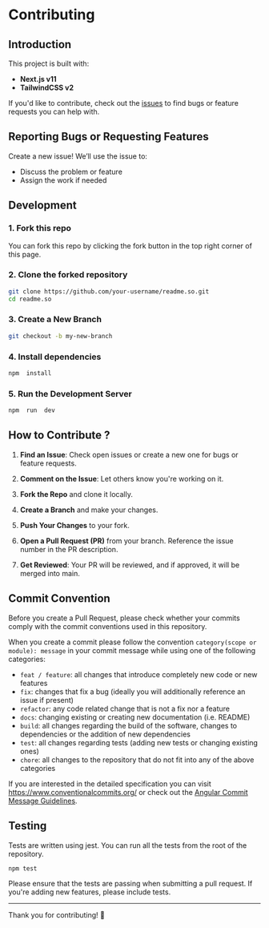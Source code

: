 # Contributing 

## Introduction

This project is built with:

*   **Next.js v11**
*   **TailwindCSS v2**

If you'd like to contribute, check out the [issues](https://github.com/octokatherine/readme.so/issues) to find bugs or feature requests you can help with.

## Reporting Bugs or Requesting Features
Create a new issue! We’ll use the issue to:

*   Discuss the problem or feature
*   Assign the work if needed

## Development

### 1. Fork this repo
You can fork this repo by clicking the fork button in the top right corner of this page.

### 2. Clone the forked repository
```bash
git clone https://github.com/your-username/readme.so.git
cd readme.so
```

### 3. Create a New Branch
```bash
git checkout -b my-new-branch
```

### 4. Install dependencies
```bash
npm  install
```

### 5. Run the Development Server
```bash
npm  run  dev
```

## How to Contribute ?

1.  **Find an Issue**: Check open issues or create a new one for bugs or feature requests.
    
2.  **Comment on the Issue**: Let others know you're working on it.
    
3.  **Fork the Repo** and clone it locally.
    
4.  **Create a Branch** and make your changes.
    
5.  **Push Your Changes** to your fork.
    
6.  **Open a Pull Request (PR)** from your branch. Reference the issue number in the PR description.
    
7.  **Get Reviewed**: Your PR will be reviewed, and if approved, it will be merged into main.

## Commit Convention

Before you create a Pull Request, please check whether your commits comply with
the commit conventions used in this repository.

When you create a commit please follow the convention
`category(scope or module): message` in your commit message while using one of
the following categories:

- `feat / feature`: all changes that introduce completely new code or new
  features
- `fix`: changes that fix a bug (ideally you will additionally reference an
  issue if present)
- `refactor`: any code related change that is not a fix nor a feature
- `docs`: changing existing or creating new documentation (i.e. README)
- `build`: all changes regarding the build of the software, changes to
  dependencies or the addition of new dependencies
- `test`: all changes regarding tests (adding new tests or changing existing
  ones)
- `chore`: all changes to the repository that do not fit into any of the above
  categories

If you are interested in the detailed specification you can visit
https://www.conventionalcommits.org/ or check out the
[Angular Commit Message Guidelines](https://github.com/angular/angular/blob/22b96b9/CONTRIBUTING.md#-commit-message-guidelines).

## Testing

Tests are written using jest. You can run all the tests from the root of the repository.

```bash
npm test
```

Please ensure that the tests are passing when submitting a pull request. If you're adding new features, please include tests.

---
Thank you for contributing! 🎉
